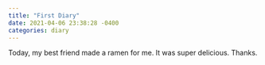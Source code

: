 ```yaml
---
title: "First Diary"
date: 2021-04-06 23:38:28 -0400
categories: diary
---
```

Today, my best friend made a ramen for me. It was super delicious.
Thanks.
